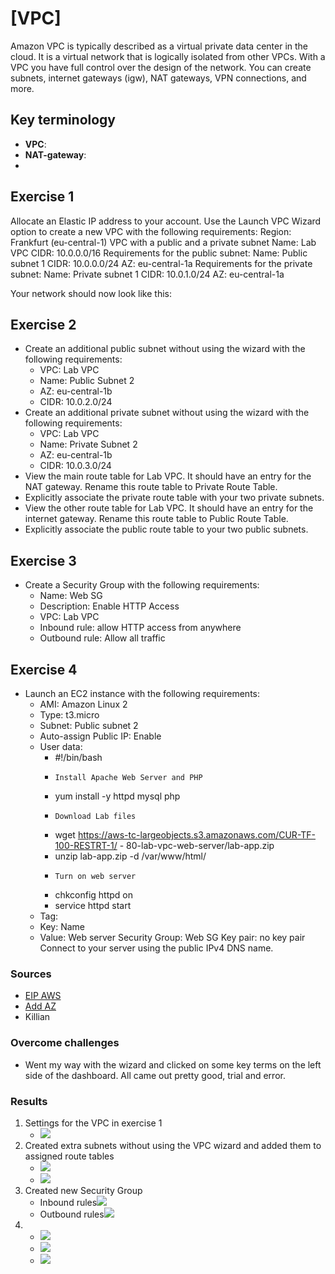 # [VPC] 
Amazon VPC is typically described as a virtual private data center in the cloud. It is a virtual network that is logically isolated from other VPCs.
With a VPC you have full control over the design of the network. You can create subnets, internet gateways (igw), NAT gateways, VPN connections, and more.

## Key terminology
- **VPC**:
- **NAT-gateway**:
- 

## Exercise 1
Allocate an Elastic IP address to your account.
Use the Launch VPC Wizard option to create a new VPC with the following requirements:
Region: Frankfurt (eu-central-1)
VPC with a public and a private subnet
Name: Lab VPC
CIDR: 10.0.0.0/16
Requirements for the public subnet:
Name: Public subnet 1
CIDR: 10.0.0.0/24
AZ: eu-central-1a
Requirements for the private subnet:
Name: Private subnet 1
CIDR: 10.0.1.0/24
AZ: eu-central-1a
    
Your network should now look like this:

## Exercise 2
  - Create an additional public subnet without using the wizard with the following requirements:
    -  VPC: Lab VPC
    -  Name: Public Subnet 2
    -  AZ: eu-central-1b
    -  CIDR: 10.0.2.0/24
- Create an additional private subnet without using the wizard with the following requirements:
    -  VPC: Lab VPC
    -  Name: Private Subnet 2
    -  AZ: eu-central-1b
    -  CIDR: 10.0.3.0/24
- View the main route table for Lab VPC. It should have an entry for the NAT gateway. Rename this route table to Private Route Table.
- Explicitly associate the private route table with your two private subnets.
- View the other route table for Lab VPC. It should have an entry for the internet gateway. Rename this route table to Public Route Table.
- Explicitly associate the public route table to your two public subnets.
  
## Exercise 3
- Create a Security Group with the following requirements:
    -   Name: Web SG
    -   Description: Enable HTTP Access
    -   VPC: Lab VPC
    -   Inbound rule: allow HTTP access from anywhere
    -   Outbound rule: Allow all traffic

## Exercise 4
- Launch an EC2 instance with the following requirements:
    -  AMI: Amazon Linux 2
    -  Type: t3.micro
    -  Subnet: Public subnet 2
    -  Auto-assign Public IP: Enable
    -  User data:
        -   #!/bin/bash
        -     Install Apache Web Server and PHP
        -   yum install -y httpd mysql php
        -     Download Lab files
        -   wget https://aws-tc-largeobjects.s3.amazonaws.com/CUR-TF-100-RESTRT-1/      -   80-lab-vpc-web-server/lab-app.zip
        -   unzip lab-app.zip -d /var/www/html/
        -     Turn on web server
        -   chkconfig httpd on
        -   service httpd start
    -  Tag:
    - Key: Name
    - Value: Web server
    Security Group: Web SG
    Key pair: no key pair
Connect to your server using the public IPv4 DNS name.

### Sources
- [EIP AWS](https://docs.aws.amazon.com/AWSEC2/latest/UserGuide/elastic-ip-addresses-eip.html)
- [Add AZ](https://docs.aws.amazon.com/autoscaling/ec2/userguide/as-add-availability-zone.html)
- Killian 

### Overcome challenges
- Went my way with the wizard and clicked on some key terms on the left side of the dashboard. All came out pretty good, trial and error. 

### Results
1. Settings for the VPC in exercise 1
    - ![](../../00_includes/AWS/AWS-10/settings%20VPC.png)
2. Created extra subnets without using the VPC wizard and added them to assigned route tables
    - ![](../../00_includes/AWS/AWS-10/explicitPrivate.png)
    - ![](../../00_includes/AWS/AWS-10/explicitPublic.png)
3. Created new Security Group
    - Inbound rules![](../../00_includes/AWS/AWS-10/secGroupInbound.png)
    - Outbound rules![](../../00_includes/AWS/AWS-10/secGroupOutbound.png)
4. - ![](../../00_includes/AWS/AWS-10/allocatedEIP.png)
   - ![](../../00_includes/AWS/AWS-10/allocatedEIP2.png)
   - ![](../../00_includes/AWS/AWS-10/dns4Webserver.png) 
   
   
